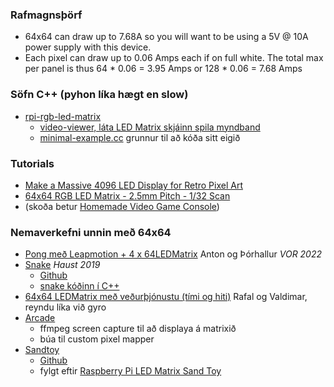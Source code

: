 ### Rafmagnsþörf
- 64x64 can draw up to 7.68A so you will want to be using a 5V @ 10A power supply with this device.
- Each pixel can draw up to 0.06 Amps each if on full white. The total max per panel is thus 64 * 0.06 = 3.95 Amps or 128 * 0.06 = 7.68 Amps

### Söfn C++ (pyhon líka hægt en slow)
- [rpi-rgb-led-matrix](https://github.com/hzeller/rpi-rgb-led-matrix)
   - [video-viewer, láta LED Matrix skjáinn spila myndband](https://github.com/hzeller/rpi-rgb-led-matrix/blob/master/utils/video-viewer.cc)
   - [minimal-example.cc](https://github.com/hzeller/rpi-rgb-led-matrix/blob/master/examples-api-use/minimal-example.cc) grunnur til að kóða sitt eigið

### Tutorials
- [Make a Massive 4096 LED Display for Retro Pixel Art](https://www.instructables.com/Make-a-Massive-4096-LED-Display-for-Retro-Pixel-Ar/)
- [64x64 RGB LED Matrix - 2.5mm Pitch - 1/32 Scan](https://www.adafruit.com/product/3649)
- (skoða betur [Homemade Video Game Console](https://www.electromaker.io/project/view/homemade-video-game-console-powered-by-arduino))

### Nemaverkefni unnin með 64x64
- [Pong með Leapmotion + 4 x 64LEDMatrix](https://github.com/Anton-Benediktsson/VESM3-V8) Anton og Þórhallur  _VOR 2022_
- [Snake](http://tolvubraut.is/FORR3FV-Haust19-LEDMatrixSnake/) _Haust 2019_
   - [Github](https://github.com/tolvubraut/FORR3FV-Haust19-LEDMatrixSnake)
   - [snake kóðinn í C++](https://github.com/VESM3/Kennarar/blob/master/Ihlutir/Code/snake.cc)
- [64x64 LEDMatrix með veðurþjónustu (tími og hiti)](https://github.com/RafalRo/VESM3) Rafal og Valdimar, reyndu líka við gyro 
- [Arcade](http://tolvubraut.is/FORR3FV-Vor19-ArcadePi/)
   - ffmpeg screen capture til að displaya á matrixið
   - búa til custom pixel mapper
- [Sandtoy](http://tolvubraut.is/FORR3FV-Haust19-LEDMatrixToy/)
  - [Github](https://github.com/tolvubraut/FORR3FV-Haust19-LEDMatrixToy) 
  - fylgt eftir [Raspberry Pi LED Matrix Sand Toy](https://learn.adafruit.com/matrix-led-sand) 

